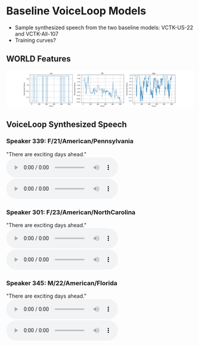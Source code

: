# Baseline VoiceLoop Models

* Sample synthesized speech from the two baseline models: VCTK-US-22 and VCTK-All-107
* Training curves?


## WORLD Features
![world feats](vctk/world_feats/world_feats_301_117.png)

## VoiceLoop Synthesized Speech
### Speaker 339: F/21/American/Pennsylvania
"There are exciting days ahead."
<audio src="vctk/samples/orig_p339_117.wav" controls></audio>
<audio src="vctk/samples/synth_p339_117.wav" controls></audio>

### Speaker 301: F/23/American/NorthCarolina
"There are exciting days ahead."
<audio src="vctk/samples/orig_p301_117.wav" controls></audio>
<audio src="vctk/samples/synth_p301_117.wav" controls></audio>

### Speaker 345: M/22/American/Florida
"There are exciting days ahead."
<audio src="vctk/samples/orig_p345_117.wav" controls></audio>
<audio src="vctk/samples/synth_p345_117.wav" controls></audio>